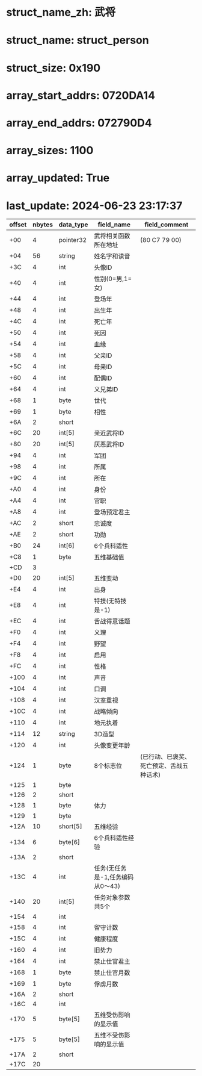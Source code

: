 # struct_name_zh: 武将
# struct_name: struct_person
# struct_size: 0x190
# array_start_addrs: 0720DA14
# array_end_addrs: 072790D4
# array_sizes: 1100
# array_updated: True
# last_update: 2024-06-23 23:17:37

| offset | nbytes | data_type | field_name                       | field_comment                            |
| ------ | ------ | --------- | -------------------------------- | ---------------------------------------- |
| +00    | 4      | pointer32 | 武将相关函数所在地址             | (80 C7 79 00)                            |
| +04    | 56     | string    | 姓名字和读音                     |                                          |
| +3C    | 4      | int       | 头像ID                           |                                          |
| +40    | 4      | int       | 性别(0=男,1=女)                  |                                          |
| +44    | 4      | int       | 登场年                           |                                          |
| +48    | 4      | int       | 出生年                           |                                          |
| +4C    | 4      | int       | 死亡年                           |                                          |
| +50    | 4      | int       | 死因                             |                                          |
| +54    | 4      | int       | 血缘                             |                                          |
| +58    | 4      | int       | 父亲ID                           |                                          |
| +5C    | 4      | int       | 母亲ID                           |                                          |
| +60    | 4      | int       | 配偶ID                           |                                          |
| +64    | 4      | int       | 义兄弟ID                         |                                          |
| +68    | 1      | byte      | 世代                             |                                          |
| +69    | 1      | byte      | 相性                             |                                          |
| +6A    | 2      | short     |                                  |                                          |
| +6C    | 20     | int[5]    | 亲近武将ID                       |                                          |
| +80    | 20     | int[5]    | 厌恶武将ID                       |                                          |
| +94    | 4      | int       | 军团                             |                                          |
| +98    | 4      | int       | 所属                             |                                          |
| +9C    | 4      | int       | 所在                             |                                          |
| +A0    | 4      | int       | 身份                             |                                          |
| +A4    | 4      | int       | 官职                             |                                          |
| +A8    | 4      | int       | 登场预定君主                     |                                          |
| +AC    | 2      | short     | 忠诚度                           |                                          |
| +AE    | 2      | short     | 功勋                             |                                          |
| +B0    | 24     | int[6]    | 6个兵科适性                      |                                          |
| +C8    | 1      | byte      | 五维基础值                       |                                          |
| +CD    | 3      |           |                                  |                                          |
| +D0    | 20     | int[5]    | 五维变动                         |                                          |
| +E4    | 4      | int       | 出身                             |                                          |
| +E8    | 4      | int       | 特技(无特技是-1)                 |                                          |
| +EC    | 4      | int       | 舌战得意话题                     |                                          |
| +F0    | 4      | int       | 义理                             |                                          |
| +F4    | 4      | int       | 野望                             |                                          |
| +F8    | 4      | int       | 启用                             |                                          |
| +FC    | 4      | int       | 性格                             |                                          |
| +100   | 4      | int       | 声音                             |                                          |
| +104   | 4      | int       | 口调                             |                                          |
| +108   | 4      | int       | 汉室重视                         |                                          |
| +10C   | 4      | int       | 战略倾向                         |                                          |
| +110   | 4      | int       | 地元执着                         |                                          |
| +114   | 12     | string    | 3D造型                           |                                          |
| +120   | 4      | int       | 头像变更年龄                     |                                          |
| +124   | 1      | byte      | 8个标志位                        | (已行动、已褒奖、死亡预定、舌战五种话术) |
| +125   | 1      | byte      |                                  |                                          |
| +126   | 2      | short     |                                  |                                          |
| +128   | 1      | byte      | 体力                             |                                          |
| +129   | 1      | byte      |                                  |                                          |
| +12A   | 10     | short[5]  | 五维经验                         |                                          |
| +134   | 6      | byte[6]   | 6个兵科适性经验                  |                                          |
| +13A   | 2      | short     |                                  |                                          |
| +13C   | 4      | int       | 任务(无任务是-1,任务编码从0～43) |                                          |
| +140   | 20     | int[5]    | 任务对象参数共5个                |                                          |
| +154   | 4      | int       |                                  |                                          |
| +158   | 4      | int       | 留守计数                         |                                          |
| +15C   | 4      | int       | 健康程度                         |                                          |
| +160   | 4      | int       | 旧势力                           |                                          |
| +164   | 4      | int       | 禁止仕官君主                     |                                          |
| +168   | 1      | byte      | 禁止仕官月数                     |                                          |
| +169   | 1      | byte      | 俘虏月数                         |                                          |
| +16A   | 2      | short     |                                  |                                          |
| +16C   | 4      | int       |                                  |                                          |
| +170   | 5      | byte[5]   | 五维受伤影响的显示值             |                                          |
| +175   | 5      | byte[5]   | 五维不受伤影响的显示值           |                                          |
| +17A   | 2      | short     |                                  |                                          |
| +17C   | 20     |           |                                  |                                          |
